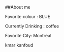 ##About me

Favorite colour : BLUE

Currently Drinking : coffee

Favorite City: Montreal 

kmar kanfoud